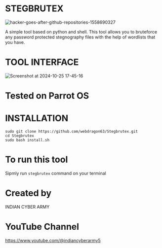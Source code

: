 # STEGBRUTEX
![hacker-goes-after-github-repositories-1558690327](https://github.com/user-attachments/assets/b551a69f-fe11-4ff8-95f7-cc775cb424bf)


A simple tool based on python and shell. This tool allows you to bruteforce any password protected stegnography files with the help of wordlists that you have.

# TOOL INTERFACE
![Screenshot at 2024-10-25 17-45-16](https://github.com/user-attachments/assets/65b77387-d639-43de-b745-800784bf2aae)
# Tested on Parrot OS
# INSTALLATION

```shell 
sudo git clone https://github.com/webdragon63/Stegbrutex.git
cd Stegbrutex
sudo bash install.sh
```

# To run this tool
Sipmly run `stegbrutex` command on your terminal

# Created by
INDIAN CYBER ARMY

# YouTube Channel
https://www.youtube.com/@indiancyberarmy5
